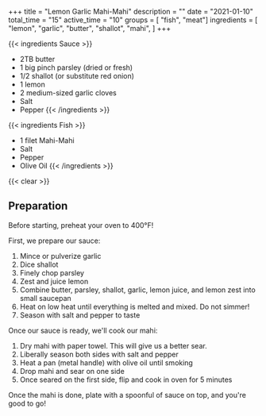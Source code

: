 +++
title = "Lemon Garlic Mahi-Mahi"
description = ""
date = "2021-01-10"
total_time = "15"
active_time = "10"
groups = [ "fish", "meat"]
ingredients = [
  "lemon",
  "garlic",
  "butter",
  "shallot",
  "mahi",
]
+++

{{< ingredients Sauce >}}
- 2TB butter
- 1 big pinch parsley (dried or fresh)
- 1/2 shallot (or substitute red onion)
- 1 lemon
- 2 medium-sized garlic cloves
- Salt
- Pepper
{{< /ingredients >}}

{{< ingredients Fish >}}
- 1 filet Mahi-Mahi
- Salt
- Pepper
- Olive Oil
{{< /ingredients >}}

{{< clear >}}

## Preparation

Before starting, preheat your oven to 400°F!

First, we prepare our sauce:

1. Mince or pulverize garlic
2. Dice shallot
3. Finely chop parsley
4. Zest and juice lemon
5. Combine butter, parsley, shallot, garlic, lemon juice, and lemon zest into small saucepan
6. Heat on low heat until everything is melted and mixed. Do not simmer!
7. Season with salt and pepper to taste

Once our sauce is ready, we'll cook our mahi:

1. Dry mahi with paper towel. This will give us a better sear.
2. Liberally season both sides with salt and pepper
3. Heat a pan (metal handle) with olive oil until smoking
4. Drop mahi and sear on one side
5. Once seared on the first side, flip and cook in oven for 5 minutes

Once the mahi is done, plate with a spoonful of sauce on top, and you're good to go!